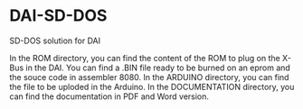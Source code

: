 # DAI-SD-DOS
SD-DOS solution for DAI

In the ROM directory, you can find the content of the ROM to plug on the X-Bus in the DAI. You can find a .BIN file ready to be burned on an eprom and the souce code in assembler 8080.
In the ARDUINO directory, you can find the file to be uploded in the Arduino.
In the DOCUMENTATION directory, you can find the documentation in PDF and Word version.
